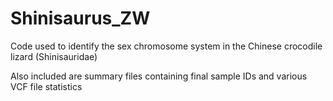 # Shinisaurus_ZW
Code used to identify the sex chromosome system in the Chinese crocodile lizard (Shinisauridae)

Also included are summary files containing final sample IDs and various VCF file statistics
